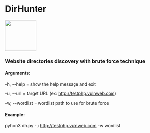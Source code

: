 # DirHunter

<p align="left">
  <img width="100" height="100" src="https://i.imgur.com/E2hqvEv.png">
</p>

### Website directories discovery with brute force technique

#### Arguments:

  -h, --help = show the help message and exit
  
  -u, --url = target URL (ex: http://testphp.vulnweb.com)
  
  -w, --wordlist = wordlist path to use for brute force

#### Example:

pyhon3 dh.py -u http://testphp.vulnweb.com -w wordlist
